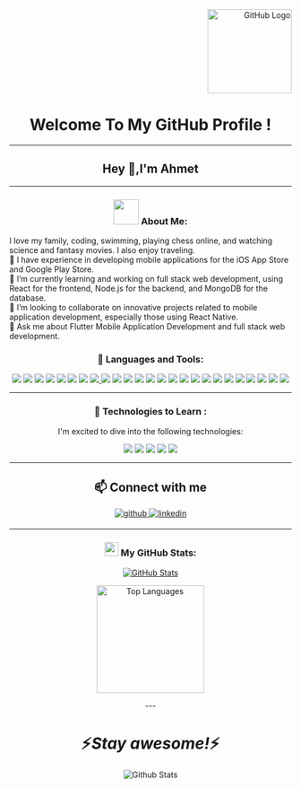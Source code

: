 

<div align="right">
<img src="https://github.com/raghavk16/raghavk16/blob/master/octo.gif" alt="GitHub Logo" width="150" height="150" />
</div>

<div align="center">
   <h1> Welcome To My GitHub Profile ! </h1>
  
  ---
## Hey 👋,I'm  Ahmet

---

  
### <img src="https://github.com/TheDudeThatCode/TheDudeThatCode/blob/master/Assets/Developer.gif" width="45" /> About Me:
  


<div align="left">
    I love my family, coding, swimming, playing chess online, and watching science and fantasy movies. I also enjoy traveling.
    <br>🔭 I have experience in developing mobile applications for the iOS App Store and Google Play Store.
    <br>🌱 I’m currently learning and working on full stack web development, using React for the frontend, Node.js for the backend, and MongoDB for the database.
    <br>🕺 I’m looking to collaborate on innovative projects related to mobile application development, especially those using React Native.
    <br>💬 Ask me about Flutter Mobile Application Development and full stack web development.
</div>



### 🔨 Languages and Tools:

<img  src="https://readme-components.vercel.app/api?component=logo&fill=black&logo=html5&animation=spin&svgfill=15d8fe">
<img  src="https://readme-components.vercel.app/api?component=logo&fill=black&logo=css3&animation=spin&svgfill=15d8fe">
<img  src="https://readme-components.vercel.app/api?component=logo&fill=black&logo=javascript&animation=spin&svgfill=15d8fe">
<img  src="https://readme-components.vercel.app/api?component=logo&fill=black&logo=node.js&animation=spin&svgfill=15d8fe">
<img  src="https://readme-components.vercel.app/api?component=logo&fill=black&logo=express.js&animation=spin&svgfill=15d8fe">
<img  src="https://readme-components.vercel.app/api?component=logo&fill=black&logo=mysql&animation=spin&svgfill=15d8fe">
<img  src="https://readme-components.vercel.app/api?component=logo&fill=black&logo=mongodb&animation=spin&svgfill=15d8fe">
<a href="https://github.com/harish-sethuraman/readme-components">
 <img  src="https://readme-components.vercel.app/api?component=logo&fill=black&logo=react&animation=spin&svgfill=15d8fe"> 
</a>
<img  src="https://readme-components.vercel.app/api?component=logo&fill=black&logo=github&animation=spin&svgfill=15d8fe">
</a>
<img  src="https://readme-components.vercel.app/api?component=logo&fill=black&logo=git&animation=spin&svgfill=15d8fe">
</a>
<img  src="https://readme-components.vercel.app/api?component=logo&fill=black&logo=npm&animation=spin&svgfill=15d8fe">
</a>
<img  src="https://readme-components.vercel.app/api?component=logo&fill=black&logo=json&animation=spin&svgfill=15d8fe">
</a>
<img  src="https://readme-components.vercel.app/api?component=logo&fill=black&logo=netlify&animation=spin&svgfill=15d8fe">
</a>
<img  src="https://readme-components.vercel.app/api?component=logo&fill=black&logo=heroku&animation=spin&svgfill=15d8fe">
</a>
<img  src="https://readme-components.vercel.app/api?component=logo&fill=black&logo=bootstrap&animation=spin&svgfill=15d8fe">
</a>
<img  src="https://readme-components.vercel.app/api?component=logo&fill=black&logo=postman&animation=spin&svgfill=15d8fe">
</a>
</a>
<img src="https://readme-components.vercel.app/api?component=logo&fill=black&logo=flutter&animation=spin&svgfill=15d8fe">
</a>
<img src="https://readme-components.vercel.app/api?component=logo&fill=black&logo=dart&animation=spin&svgfill=0175C2">
</a>
<img src="https://readme-components.vercel.app/api?component=logo&fill=black&logo=firebase&animation=spin&svgfill=FFCA28">
</a>
<img src="https://readme-components.vercel.app/api?component=logo&fill=black&logo=OneSignal&animation=spin&svgfill=FFCA28">
</a>
<img src="https://readme-components.vercel.app/api?component=logo&fill=black&logo=unity&animation=spin&svgfill=FFCA28">
</a>
</a>
<img src="https://readme-components.vercel.app/api?component=logo&fill=black&logo=RevenueCat&animation=spin&svgfill=FFCA28">
</a>
</a>
<img src="https://readme-components.vercel.app/api?component=logo&fill=black&logo=xcode&animation=spin&svgfill=FFCA28">
</a>
</a>
<img src="https://readme-components.vercel.app/api?component=logo&fill=black&logo=Cloudinary&animation=spin&svgfill=FFCA28">
</a>
</a>
<img src="https://readme-components.vercel.app/api?component=logo&fill=black&logo=Render&animation=spin&svgfill=FFCA28">
</a>


---
### :wrench: Technologies to Learn :
I'm excited to dive into the following technologies:


<img  src="https://readme-components.vercel.app/api?component=logo&fill=black&logo=laravel&animation=spin&svgfill=15d8fe">
<img  src="https://readme-components.vercel.app/api?component=logo&fill=black&logo=php&animation=spin&svgfill=15d8fe">
<img  src="https://readme-components.vercel.app/api?component=logo&fill=black&logo=graphql&animation=spin&svgfill=15d8fe">
<img  src="https://readme-components.vercel.app/api?component=logo&fill=black&logo=fastapi&animation=spin&svgfill=15d8fe">
<img src="https://readme-components.vercel.app/api?component=logo&fill=black&logo=react-native&animation=spin&svgfill=15d8fe">



---


## 📫 Connect with me  
<div align="center">
<a href="https://github.com/ervandogan12" target="_blank">
<img src=https://img.shields.io/badge/github-%2324292e.svg?&style=for-the-badge&logo=github&logoColor=white alt=github style="margin-bottom: 5px;" />

<a href="https://www.linkedin.com/in/ahmet-dogan-3a35b2108/" target="_blank">
<img src=https://img.shields.io/badge/linkedin-%231E77B5.svg?&style=for-the-badge&logo=linkedin&logoColor=white alt=linkedin style="margin-bottom: 5px;" />
</a>

</div>

---
### <img src='https://media1.giphy.com/media/du3J3cXyzhj75IOgvA/giphy.gif?cid=ecf05e47x2g034i9pzwtzzsd3xgg2w9nr94t4tflbbgo3008&rid=giphy.gif' width='25' /> My GitHub Stats:

<p align="center">
  <a href="https://github.com/ervandogan12">
    <img src="https://github-readme-stats.vercel.app/api?username=ervandogan12&count_private=true&show_icons=true&theme=nightowl" alt="GitHub Stats" />
  </a>
</p>

<p align="center">
  <img src="https://github-readme-stats.vercel.app/api/top-langs/?username=ervandogan12&langs_count=8&count_private=true&layout=compact&theme=dark&hide_border=true&hide=Jupyter%20notebook,less&bg_color=151515&title_color=f2f2f2&icon_color=79fe96" alt="Top Languages" style="height: 192px;" />
</p>
---


<h1 align='center'>⚡️<i>Stay awesome!</i>⚡️</h1>

<p align="center">
        <img src="https://raw.githubusercontent.com/mayhemantt/mayhemantt/Update/svg/Bottom.svg" alt="Github Stats" />
</p>
